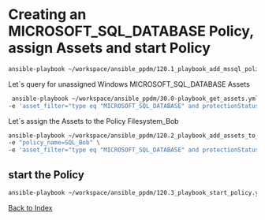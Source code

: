 # Creating an MICROSOFT_SQL_DATABASE Policy, assign Assets and start Policy



```bash
ansible-playbook ~/workspace/ansible_ppdm/120.1_playbook_add_mssql_policy.yaml -e "policy_name=SQL_Bob"
```

Let`s query for unassigned Windows MICROSOFT_SQL_DATABASE Assets

```bash
 ansible-playbook ~/workspace/ansible_ppdm/30.0-playbook_get_assets.yml \
-e 'asset_filter="type eq "MICROSOFT_SQL_DATABASE" and protectionStatus eq "UNPROTECTED" and operatingSystem.name eq "Windows""'
```

Let´s assign the Assets to the Policy Filesystem_Bob
```bash
ansible-playbook ~/workspace/ansible_ppdm/120.2_playbook_add_assets_to_policy.yaml \
-e "policy_name=SQL_Bob" \
-e 'asset_filter="type eq "MICROSOFT_SQL_DATABASE" and protectionStatus eq "UNPROTECTED" and operatingSystem.name eq "Windows""'
```

## start the Policy
```bash
ansible-playbook ~/workspace/ansible_ppdm/120.3_playbook_start_policy.yaml -e policy_type=MICROSOFT_SQL_DATABASE -e policy_name=SQL_Bob
```
[Back to Index](./index.md#ansible-labs-for-bob-the-builder-2024)
